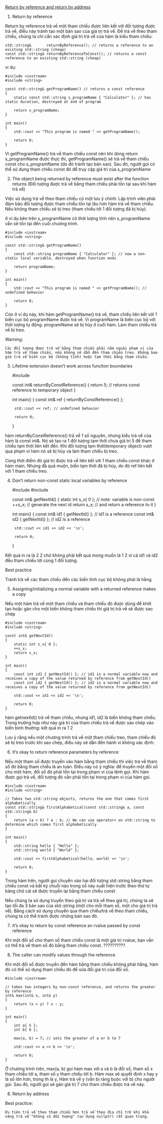 [Return by reference and return by address](https://www.learncpp.com/cpp-tutorial/return-by-reference-and-return-by-address/)

1. Return by reference

Return by reference trả về một tham chiếu được liên kết với đối tượng được trả về, điều này tránh tạo một bản sao của giá trị trả về. Để trả về theo tham chiếu, chúng ta chỉ cần xác định giá trị trả về của hàm là kiểu tham chiếu:

    std::string&       returnByReference(); // returns a reference to an existing std::string (cheap)
    const std::string& returnByReferenceToConst(); // returns a const reference to an existing std::string (cheap)

ví dụ:

    #include <iostream>
    #include <string>

    const std::string& getProgramName() // returns a const reference
    {
        static const std::string s_programName { "Calculator" }; // has static duration, destroyed at end of program

        return s_programName;
    }

    int main()
    {
        std::cout << "This program is named " << getProgramName();

        return 0;
    }

Vì getProgramName() trả về tham chiếu const nên khi dòng return s_programName được thực thi, getProgramName() sẽ trả về tham chiếu const cho s_programName (do đó tránh tạo bản sao). Sau đó, người gọi có thể sử dụng tham chiếu const đó để truy cập giá trị của s_programName

2. The object being returned by reference must exist after the function returns (Đối tượng được trả về bằng tham chiếu phải tồn tại sau khi hàm trả về)

Việc sử dụng trả về theo tham chiếu có một lưu ý chính: Lập trình viên phải đảm bảo đối tượng được tham chiếu tồn tại lâu hơn hàm trả về tham chiếu. Nếu không tham chiếu sẽ bị treo (tham chiếu tới 1 đối tượng đã bị hủy).

ở ví dụ bên trên s_programName có thời lượng tĩnh nên s_programName vẫn sẽ tồn tại đến cuối chương trình.

    #include <iostream>
    #include <string>

    const std::string& getProgramName()
    {
        const std::string programName { "Calculator" }; // now a non-static local variable, destroyed when function ends

        return programName;
    }

    int main()
    {
        std::cout << "This program is named " << getProgramName(); // undefined behavior

        return 0;
    }

Con ở ví dụ này, khi hàm getProgramName() trả về, tham chiếu liên kết với 1 biến cục bộ programName được trả về. Vì programName là biến cục bộ với thời lượng tự động. programName sẽ bị hủy ở cuối hàm. Làm tham chiếu trả về bị treo.

Warning:

    Các đối tượng được trả về bằng tham chiếu phải nằm ngoài phạm vi của hàm trả về tham chiếu, nếu không sẽ dẫn đến tham chiếu treo. Không bao giờ trả về biến cục bộ (không tĩnh) hoặc tạm thời bằng tham chiếu.


3. Lifetime extension doesn’t work across function boundaries

    #include <iostream>

    const int& returnByConstReference()
    {
        return 5; // returns const reference to temporary object
    }

    int main()
    {
        const int& ref { returnByConstReference() };

        std::cout << ref; // undefined behavior

        return 0;
    }

hàm returnByConstReference() trả về 1 số nguyên, nhưng kiểu trả về của hàm là const int&. Nó sẽ tạo ra 1 đối tượng tạm thời chưa giá trị 5 để tham chiếu tạm thời liên kết đến. Khi đối tượng tạm thời(temporary object) vượt qua phạm vi hàm nó sẽ bị hủy và làm tham chiếu bị treo.

Cùng thời điểm đó giá trị được trả về liên kết với 1 tham chiếu const khác ở hàm main. Nhưng đã quá muộn, biến tạm thời đã bị hủy, do đó ref liên kết với 1 tham chiếu treo.

4. Don’t return non-const static local variables by reference

    #include <iostream>
    #include <string>

    const int& getNextId()
    {
        static int s_x{ 0 }; // note: variable is non-const
        ++s_x; // generate the next id
        return s_x; // and return a reference to it
    }

    int main()
    {
        const int& id1 { getNextId() }; // id1 is a reference
        const int& id2 { getNextId() }; // id2 is a reference

        std::cout << id1 << id2 << '\n';

        return 0;
    }

Kết quả in ra là 2 2 chứ không phải kết quả mong muốn là 1 2 vì cả id1 và id2 đều tham chiếu tới cùng 1 đối tượng.

Best practice

Tránh trả về các tham chiếu đến các biến tĩnh cục bộ không phải là hằng.

5. Assigning/initializing a normal variable with a returned reference makes a copy

Nếu một hàm trả về một tham chiếu và tham chiếu đó được dùng để khởi tạo hoặc gán cho một biến không tham chiếu thì giá trị trả về sẽ được sao chép

    #include <iostream>
    #include <string>

    const int& getNextId()
    {
        static int s_x{ 0 };
        ++s_x;
        return s_x;
    }

    int main()
    {
        const int id1 { getNextId() }; // id1 is a normal variable now and receives a copy of the value returned by reference from getNextId()
        const int id2 { getNextId() }; // id2 is a normal variable now and receives a copy of the value returned by reference from getNextId()

        std::cout << id1 << id2 << '\n';

        return 0;
    }

hàm getnextId() trả về tham chiếu, nhưng id1, id2 là biến không tham chiếu. Trong trường hợp như này giá trị của tham chiếu trả về được sao chép vào biến bình thường: kết quả in ra 1 2

Lưu ý rằng nếu một chương trình trả về một tham chiếu treo, tham chiếu đó sẽ bị treo trước khi sao chép, điều này sẽ dẫn đến hành vi không xác định:

6. It’s okay to return reference parameters by reference

Nếu một tham số được truyền vào hàm bằng tham chiếu thì việc trả về tham số đó bằng tham chiếu là an toàn. Điều này có ý nghĩa: để truyền một đối số cho một hàm, đối số đó phải tồn tại trong phạm vi của lệnh gọi. Khi hàm được gọi trả về, đối tượng đó vẫn phải tồn tại trong phạm vi của hàm gọi.

    #include <iostream>
    #include <string>

    // Takes two std::string objects, returns the one that comes first alphabetically
    const std::string& firstAlphabetical(const std::string& a, const std::string& b)
    {
        return (a < b) ? a : b; // We can use operator< on std::string to determine which comes first alphabetically
    }

    int main()
    {
        std::string hello { "Hello" };
        std::string world { "World" };

        std::cout << firstAlphabetical(hello, world) << '\n';

        return 0;
    }

Trong hàm trên, người gọi chuyển vào hai đối tượng std::string bằng tham chiếu const và bất kỳ chuỗi nào trong số này xuất hiện trước theo thứ tự bảng chữ cái sẽ được truyền lại bằng tham chiếu const

Nếu chúng ta sử dụng truyền theo giá trị và trả về theo giá trị, chúng ta sẽ tạo tối đa 3 bản sao của std::string (một cho mỗi tham số, một cho giá trị trả về). Bằng cách sử dụng chuyển qua tham chiếu/trả về theo tham chiếu, chúng ta có thể tránh được những bản sao đó.

7. It’s okay to return by const reference an rvalue passed by const reference

Khi một đối số cho tham số tham chiếu const là một giá trị rvalue, bạn vẫn có thể trả về tham số đó bằng tham chiếu const. ??????????

8. The caller can modify values through the reference

Khi một đối số được truyền đến hàm bằng tham chiếu không phải hằng, hàm đó có thể sử dụng tham chiếu đó để sửa đổi giá trị của đối số.

    #include <iostream>

    // takes two integers by non-const reference, and returns the greater by reference
    int& max(int& x, int& y)
    {
        return (x > y) ? x : y;
    }

    int main()
    {
        int a{ 5 };
        int b{ 6 };

        max(a, b) = 7; // sets the greater of a or b to 7

        std::cout << a << b << '\n';

        return 0;
    }

Ở chương trình trên, max(a, b) gọi hàm max với a và b là đối số, tham số x tham chiếu tới a, tham số y tham chiếu tới b. Hàm max sẽ quyết định x hay y là số lớn hơn, trong th là y, Hàm trả về y (vẫn bị ràng buộc với b) cho người gọi. Sau đó, người gọi sẽ gán giá trị 7 cho tham chiếu được trả về này.

8. Return by address

Best practice:

    Ưu tiên trả về theo tham chiếu hơn trả về theo địa chỉ trừ khi khả năng trả về "không có đối tượng" (sử dụng nullptr) rất quan trọng.
